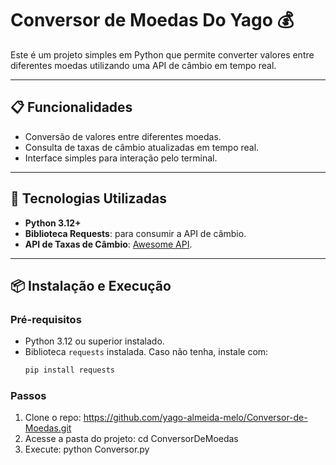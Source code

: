 # Conversor de Moedas Do Yago 💰

Este é um projeto simples em Python que permite converter valores entre diferentes moedas utilizando uma API de câmbio em tempo real.

---

## 📋 Funcionalidades
- Conversão de valores entre diferentes moedas.
- Consulta de taxas de câmbio atualizadas em tempo real.
- Interface simples para interação pelo terminal.

---

## 🚀 Tecnologias Utilizadas
- **Python 3.12+**
- **Biblioteca Requests**: para consumir a API de câmbio.
- **API de Taxas de Câmbio**: [Awesome API](https://economia.awesomeapi.com.br/).

---

## 📦 Instalação e Execução

### Pré-requisitos
- Python 3.12 ou superior instalado.
- Biblioteca `requests` instalada. Caso não tenha, instale com:
  ```bash
  pip install requests

### Passos
1. Clone o repo: https://github.com/yago-almeida-melo/Conversor-de-Moedas.git
2. Acesse a pasta do projeto: cd ConversorDeMoedas
3. Execute: python Conversor.py
